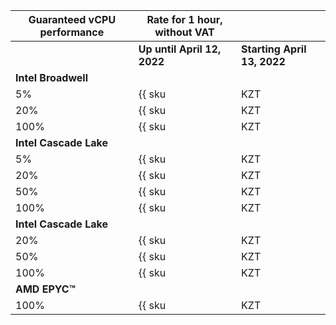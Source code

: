| Guaranteed vCPU performance | Rate for 1 hour, without VAT | |
| --- | --- | --- |
| | **Up until April 12, 2022** | **Starting April 13, 2022** |
| **Intel Broadwell** | | |
| 5% | {{ sku|KZT|compute.vm.cpu.c05.preemptible|string }} | ₸0.95 |
| 20% | {{ sku|KZT|compute.vm.cpu.c20.preemptible|string }} | ₸1.35 |
| 100% | {{ sku|KZT|compute.vm.cpu.c100.preemptible|string }} | ₸1.70 |
| **Intel Cascade Lake** | | |
| 5% | {{ sku|KZT|compute.vm.cpu.c05.preemptible.v2|string }} | ₸0.50 |
| 20% | {{ sku|KZT|compute.vm.cpu.c20.preemptible.v2|string }} | ₸0.80 |
| 50% | {{ sku|KZT|compute.vm.cpu.c50.preemptible.v2|string }} | ₸1.10 |
| 100% | {{ sku|KZT|compute.vm.cpu.c100.preemptible.v2|string }} | ₸1.60 |
| **Intel Cascade Lake** | | |
| 20% | {{ sku|KZT|compute.vm.cpu.c20.preemptible.v3|string }} | ₸0.70 |
| 50% | {{ sku|KZT|compute.vm.cpu.c50.preemptible.v3|string }} | ₸1.00 |
| 100% | {{ sku|KZT|compute.vm.cpu.c100.preemptible.v3|string }} | ₸1.45 |
| **AMD EPYC™** | | |
| 100% | {{ sku|KZT|compute.vm.cpu.c100.gpu-standard.preemptible.v3|string }} | ₸1.80 |